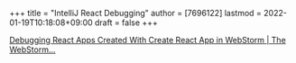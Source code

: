 +++
title = "IntelliJ React Debugging"
author = [7696122]
lastmod = 2022-01-19T10:18:08+09:00
draft = false
+++

[Debugging React Apps Created With Create React App in WebStorm | The WebStorm...](https://blog.jetbrains.com/webstorm/2017/01/debugging-react-apps/)
